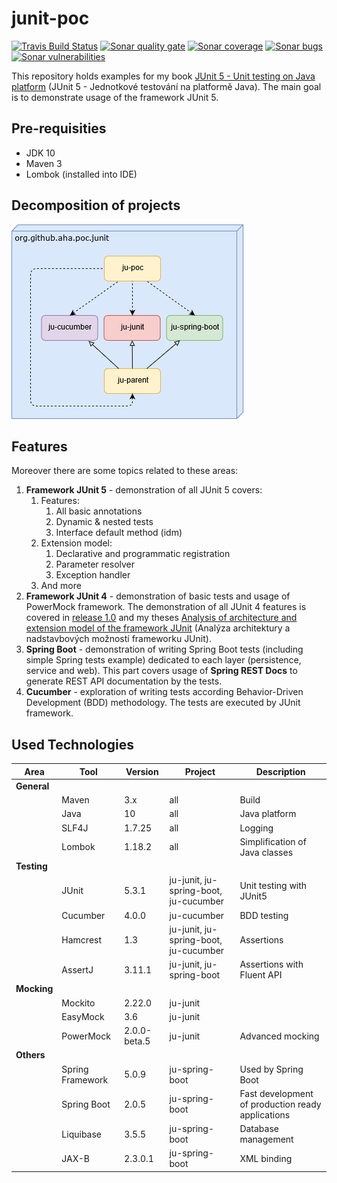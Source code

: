 # junit-poc
[![Travis Build Status][travis-image]][travis-url-main] [![Sonar quality gate][sonar-quality-gate]][sonar-url] [![Sonar coverage][sonar-coverage]][sonar-url] [![Sonar bugs][sonar-bugs]][sonar-url] [![Sonar vulnerabilities][sonar-vulnerabilities]][sonar-url]

This repository holds examples for my book [JUnit 5 - Unit testing on Java platform](http://knihy.pecinovsky.cz/54_junit5) (JUnit 5 - Jednotkové testování na platformě Java).
The main goal is to demonstrate usage of the framework JUnit 5.

## Pre-requisities
* JDK 10
* Maven 3
* Lombok (installed into IDE)

## Decomposition of projects
![Build model](build-model.png?raw=true "Build model")

## Features
 Moreover there are some topics related to these areas:
1. **Framework JUnit 5** - demonstration of all JUnit 5 covers:
    1. Features: 
        1. All basic annotations
        1. Dynamic & nested tests
        1. Interface default method (idm)
    1. Extension model:
        1. Declarative and programmatic registration
        1. Parameter resolver
        1. Exception handler
    1. And more
1. **Framework JUnit 4** - demonstration of basic tests and usage of PowerMock framework. The demonstration of all JUnit 4 features is covered in [release 1.0](https://github.com/arnosthavelka/junit-poc/tree/1.0) and my theses [Analysis of architecture and extension model of the framework JUnit](https://theses.cz/id/p7ghon) (Analýza architektury a nadstavbových možností frameworku JUnit).
1. **Spring Boot** - demonstration of writing Spring Boot tests (including simple Spring tests example) dedicated to each layer (persistence, service and web). This part covers usage of **Spring REST Docs** to generate REST API documentation by the tests. 
1. **Cucumber** - exploration of writing tests according Behavior-Driven Development (BDD) methodology. The tests are executed by JUnit framework.

## Used Technologies

| Area        | Tool             | Version      | Project                                | Description                    |
| ----------  | ---------------- | ------------ | -------------------------------------- | ------------------------------ |
| **General** |                  |              |                                        |                                |
|             | Maven            | 3.x          | all                                    | Build                          |
|             | Java             | 10           | all                                    | Java platform                  |
|             | SLF4J            | 1.7.25       | all                                    | Logging                        |
|             | Lombok           | 1.18.2       | all                                    | Simplification of Java classes |
| **Testing** |                  |              |                                        |                                |
|             | JUnit            | 5.3.1        | ju-junit, ju-spring-boot, ju-cucumber  | Unit testing with JUnit5       |
|             | Cucumber         | 4.0.0        | ju-cucumber                            | BDD testing                    |
|             | Hamcrest         | 1.3          | ju-junit, ju-spring-boot, ju-cucumber  | Assertions                     |
|             | AssertJ          | 3.11.1       | ju-junit, ju-spring-boot               | Assertions with Fluent API     |
| **Mocking** |                  |              |                                        |                                |
|             | Mockito          | 2.22.0       | ju-junit                               |                                |
|             | EasyMock         | 3.6          | ju-junit                               |                                |
|             | PowerMock        | 2.0.0-beta.5 | ju-junit                               | Advanced mocking               |
| **Others**  |                  |              |                                        |                                |
|             | Spring Framework | 5.0.9        | ju-spring-boot                         | Used by Spring Boot            |
|             | Spring Boot      | 2.0.5        | ju-spring-boot                         | Fast development of production ready applications |
|             | Liquibase        | 3.5.5        | ju-spring-boot                         | Database management            |
|             | JAX-B            | 2.3.0.1      | ju-spring-boot                         | XML binding                    |

[travis-url-main]: https://travis-ci.org/arnosthavelka/junit-poc
[travis-image]: https://travis-ci.org/arnosthavelka/junit-poc.svg?branch=develop

[sonar-url]: https://sonarcloud.io/dashboard?id=arnosthavelka_junit-poc
[sonar-quality-gate]: https://sonarcloud.io/api/project_badges/measure?project=arnosthavelka_junit-poc&metric=alert_status
[sonar-coverage]: https://sonarcloud.io/api/project_badges/measure?project=arnosthavelka_junit-poc&metric=coverage
[sonar-bugs]: https://sonarcloud.io/api/project_badges/measure?project=arnosthavelka_junit-poc&metric=bugs
[sonar-vulnerabilities]: https://sonarcloud.io/api/project_badges/measure?project=arnosthavelka_junit-poc&metric=vulnerabilities
